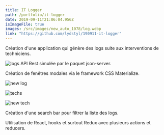 ```yaml
---
title: IT Logger
path: /portfolio/it-logger
date: 2019-09-11T21:06:04.956Z
isImageFile: true
images: /src/images/new_auto_1078/log.webp
link: "https://github.com/lydstyl/190911-it-logger"
---
```


Création d'une application qui génère des logs suite aux interventions de techniciens.

![logs](/img/wepb_1078/capture-du-2019-09-11-23-04-08.webp "logs")
API Rest simulée par le paquet json-server.

Création de fenêtres modales via le framework CSS Materialize.

![new  log](/img/wepb_1078/capture-du-2019-09-11-23-05-24.webp "new log")

![techs](/img/wepb_1078/capture-du-2019-09-11-23-05-13.webp "techs")

![new tech](/img/wepb_1078/capture-du-2019-09-11-23-05-00.webp "new tech")

Création d'une search bar pour filtrer la liste des logs.

Utilisation de React, hooks et surtout Redux avec plusieurs actions et reducers.
